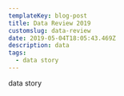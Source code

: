 ```yaml
---
templateKey: blog-post
title: Data Review 2019
customslug: data-review
date: 2019-05-04T18:05:43.469Z
description: data
tags:
  - data story
---
```

data story
